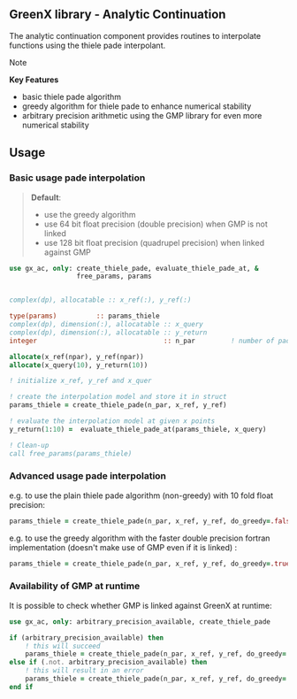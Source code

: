 ## GreenX library - Analytic Continuation 

The analytic continuation component provides routines to interpolate functions using the thiele pade interpolant.

> [!Note]
> **Key Features**
> - basic thiele pade algorithm
> - greedy algorithm for thiele pade to enhance numerical stability
> - arbitrary precision arithmetic using the GMP library for even more numerical stability

## Usage 

### Basic usage pade interpolation

> **Default**:
> - use the greedy algorithm
> - use 64 bit float precision (double precision) when GMP is not linked
> - use 128 bit float precision (quadrupel precision) when linked against GMP

```fortran
use gx_ac, only: create_thiele_pade, evaluate_thiele_pade_at, & 
                 free_params, params


complex(dp), allocatable :: x_ref(:), y_ref(:)

type(params)          :: params_thiele
complex(dp), dimension(:), allocatable :: x_query
complex(dp), dimension(:), allocatable :: y_return
integer                                :: n_par         ! number of pade parameters

allocate(x_ref(npar), y_ref(npar))
allocate(x_query(10), y_return(10)) 

! initialize x_ref, y_ref and x_quer

! create the interpolation model and store it in struct
params_thiele = create_thiele_pade(n_par, x_ref, y_ref)

! evaluate the interpolation model at given x points
y_return(1:10) =  evaluate_thiele_pade_at(params_thiele, x_query)

! Clean-up
call free_params(params_thiele)
```

### Advanced usage pade interpolation
e.g. to use the plain thiele pade algorithm (non-greedy) with 10 fold float precision: 
```fortran
params_thiele = create_thiele_pade(n_par, x_ref, y_ref, do_greedy=.false., precision=320)
```
e.g. to use the greedy algorithm with the faster double precision fortran implementation (doesn't make use of GMP even if it is linked) :
```fortran
params_thiele = create_thiele_pade(n_par, x_ref, y_ref, do_greedy=.true., precision=64)
```

### Availability of GMP at runtime

It is possible to check whether GMP is linked against GreenX at runtime:
```fortran
use gx_ac, only: arbitrary_precision_available, create_thiele_pade

if (arbitrary_precision_available) then
    ! this will succeed
    params_thiele = create_thiele_pade(n_par, x_ref, y_ref, do_greedy=.false., precision=320)
else if (.not. arbitrary_precision_available) then 
    ! this will result in an error
    params_thiele = create_thiele_pade(n_par, x_ref, y_ref, do_greedy=.false., precision=320)
end if 
